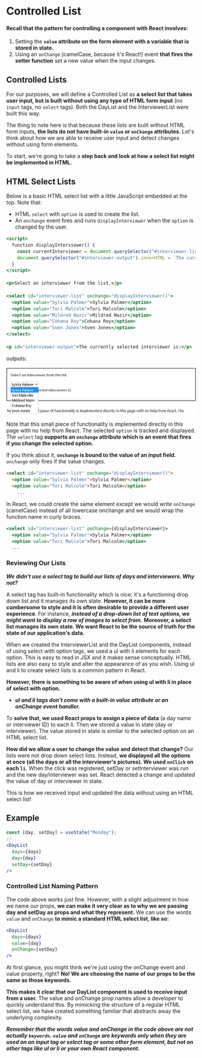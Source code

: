 # Controlled List

#### Recall that the pattern for controlling a component with React involves:
  1. Setting the **```value``` attribute on the form element with a variable that is stored in state.**
  2. Using an ```onChange``` (camelCase, because it's React!) event **that fires the setter function** set a new value when the input changes.

## Controlled Lists
For our purposes, we will define a Controlled List as **a select list that takes user input, but is built without using any type of HTML form input** (no ```input``` tags, no ```select``` tags). Both the DayList and the InterviewerList were built this way.

The thing to note here is that because these lists are built without HTML form inputs, **the lists do not have built-in ```value``` or ```onChange``` attributes**. Let's think about how we are able to receive user input and detect changes without using form elements.

To start, we're going to take a **step back and look at how a select list might be implemented in HTML.**

## HTML Select Lists
Below is a basic HTML select list with a little JavaScript embedded at the top. Note that:
  * HTML ```select``` with ```option``` is used to create the list.
  * An ```onchange``` event fires and runs ```displayInterviewer``` when the ```option``` is changed by the user.

```jsx
<script>
  function displayInterviewer() {
    const currentInterviewer = document.querySelector("#interviewer-list").value;
    document.querySelector("#interviewer-output").innerHTML = `The currently selected interviewer is: <strong>${currentInterviewer}</strong`;
  }
</script>

<p>Select an interviewer from the list.</p>

<select id="interviewer-list" onchange="displayInterviewer()">
  <option value="Sylvia Palmer">Sylvia Palmer</option>
  <option value="Tori Malcolm">Tori Malcolm</option>
  <option value="Mildred Nazir">Mildred Nazir</option>
  <option value="Cohana Roy">Cohana Roy</option>
  <option value="Sven Jones">Sven Jones</option>
</select>

<p id="interviewer-output">The currently selected interviewer is:</p>
```

outputs: 

![](2021-12-08-15-26-25.png)

Note that this small piece of functionality is implemented directly in this page with no help from React. The selected ```option``` is tracked and displayed. The ```select``` tag **supports an ```onchange``` attribute which is an event that fires if you change the selected option.**

If you think about it, **```onchange``` is bound to the value of an input field.** ```onchange``` only fires if the value changes.

```html
<select id="interviewer-list" onchange="displayInterviewer()">
  <option value="Sylvia Palmer">Sylvia Palmer</option>
  <option value="Tori Malcolm">Tori Malcolm</option>
    ...
```

In React, we could create the same element except we would write ```onChange``` (camelCase) instead of all lowercase onchange and we would wrap the function name in curly braces.
```jsx
<select id="interviewer-list" onChange={displayInterviewer}>
  <option value="Sylvia Palmer">Sylvia Palmer</option>
  <option value="Tori Malcolm">Tori Malcolm</option>
  ...
```

### Reviewing Our Lists
***We didn't use a select tag to build our lists of days and interviewers. Why not?***

A select tag has built-in functionality which is nice; it's a functioning drop down list and it manages its own state. **However, it can be more cumbersome to style and it is often desirable to provide a different user experience**. For instance, ***instead of a drop-down list of text options, we might want to display a row of images to select from.*** **Moreover, a select list manages its own state. We want React to be the source of truth for the state of our application's data.**

When we created the InterviewerList and the DayList components, instead of using select with option tags, we used a ul with li elements for each option. This is easy to read in JSX and it makes sense conceptually. HTML lists are also easy to style and alter the appearance of as you wish. Using ul and li to create select lists is a common pattern in React.

**However, there is something to be aware of when using ul with li in place of select with option.** 
  * ***ul and li tags don't come with a built-in value attribute or an onChange event handler.***

To **solve that, we used React props to assign a piece of data** (a day name or interviewer ID) to each li. Then we stored a value in state (day or interviewer). The value stored in state is similar to the selected option on an HTML select list.

**How did we allow a user to change the value and detect that change?** Our lists were not drop down select lists. Instead, **we displayed all the options at once (all the days or all the interviewer's pictures). We used ```onClick``` on each ```li```.** When the click was registered, setDay or setInterviewer was run and the new day/interviewer was set. React detected a change and updated the value of day or interviewer in state.

This is how we received input and updated the data without using an HTML select list!


## Example
```jsx
const [day, setDay] = useState("Monday");
//...
<DayList 
  days={days} 
  day={day} 
  setDay={setDay} 
/>
```
### Controlled List Naming Pattern
The code above works just fine. However, with a slight adjustment in how we name our props, **we can make it very clear as to why we are passing day and setDay as props and what they represent.** We can use the words ```value``` and ```onChange``` **to mimic a standard HTML select list, like so:**
```jsx
<DayList 
  days={days} 
  value={day} 
  onChange={setDay} 
/>
```
At first glance, you might think we're just using the onChange event and value property, right? **No! We are choosing the name of our props to be the same as those keywords.**

**This makes it clear that our DayList component is used to receive input from a user.** The value and onChange prop names allow a developer to quickly understand this. By mimicking the structure of a regular HTML select list, we have created something familiar that abstracts away the underlying complexity.

***Remember that the words value and onChange in the code above are not actually ```keywords```. ```value``` and ```onChange``` are keywords only when they are used on an input tag or select tag or some other form element, but not on other tags like ul or li or your own React component.***